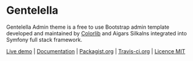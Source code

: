 # Gentelella

Gentelella Admin theme is a free to use Bootstrap admin template developed and maintained by [Colorlib](https://colorlib.com) and Aigars Silkalns integrated into Symfony full stack framework.

[Live demo](https://gentelella.herokuapp.com/admin/index) | [Documentation](https://github.com/SymfonyCollection/Gentelella/wiki) |
[Packagist.org](https://packagist.org/packages/krzysiekpiasecki/gentelella) |
[Travis-ci.org](https://travis-ci.org/krzysiekpiasecki/Gentelella) | [Licence MIT](https://github.com/krzysiekpiasecki/Gentelella/blob/master/LICENSE)
